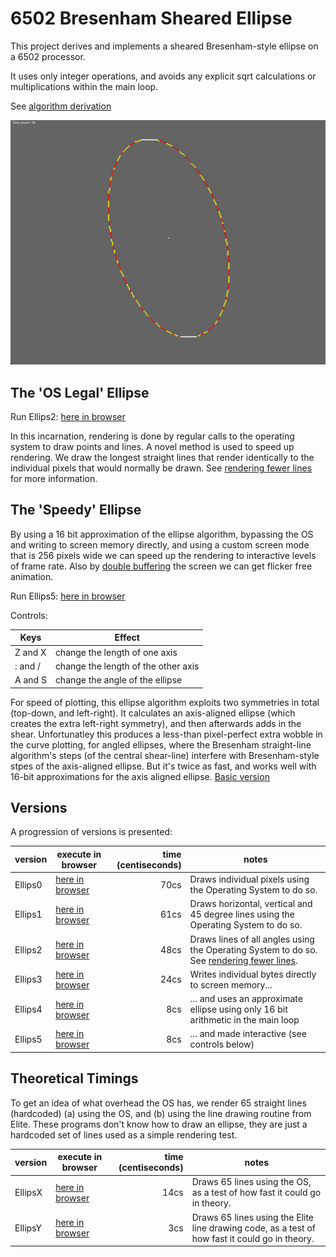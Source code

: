 # 6502 Bresenham Sheared Ellipse

This project derives and implements a sheared Bresenham-style ellipse on a 6502 processor.

It uses only integer operations, and avoids any explicit sqrt calculations or multiplications within the main loop.

See [algorithm derivation](./algorithm_derivation/derivation.ipynb)

![Ellipse](./example.png)

## The 'OS Legal' Ellipse

Run Ellips2: [here in browser](https://bbc.godbolt.org/?autoboot&disc=https://raw.githubusercontent.com/TobyLobster/ellipse/main/ELLIPS2.SSD)

In this incarnation, rendering is done by regular calls to the operating system to draw points and lines.
A novel method is used to speed up rendering. We draw the longest straight lines that render identically to the individual pixels that would normally be drawn. See [rendering fewer lines](./fewer_lines.md) for more information.

## The 'Speedy' Ellipse

By using a 16 bit approximation of the ellipse algorithm, bypassing the OS and writing to screen memory directly, and using a custom screen mode that is 256 pixels wide we can speed up the rendering to interactive levels of frame rate. Also by [double buffering](https://en.wikipedia.org/wiki/Multiple_buffering#Double_buffering_in_computer_graphics) the screen we can get flicker free animation.

Run Ellips5: [here in browser](https://bbc.godbolt.org/?autoboot&disc=https://raw.githubusercontent.com/TobyLobster/ellipse/main/ELLIPS5.SSD)

Controls:

| Keys     | Effect                              |
| -------- | ----------------------------------- |
| Z and X  | change the length of one axis       |
| : and /  | change the length of the other axis |
| A and S  | change the angle of the ellipse     |

For speed of plotting, this ellipse algorithm exploits two symmetries in total (top-down, and left-right).  It calculates an axis-aligned ellipse (which creates the extra left-right symmetry), and then afterwards adds in the shear. Unfortunatley this produces a less-than pixel-perfect extra wobble in the curve plotting, for angled ellipses, where the Bresenham straight-line algorithm's steps (of the central shear-line) interfere with Bresenham-style stpes of the axis-aligned ellipse.  But it's twice as fast, and works well with 16-bit approximations for the axis aligned ellipse.  [Basic version](https://bbcmic.ro/#%7B%22v%22%3A1%2C%22program%22%3A%2210MODE%204%5Cn20PROCellipse%28160%2C128%2C80%2C50%2C20%29%5Cn30END%5Cn40%3A%5Cn50DEFPROCellipse%28CX%25%2CCY%25%2CA%25%2CB%25%2CS%25%29%5Cn60VDU%2029%2CCX%25*4%3BCY%25*4%3B%5Cn70BB%25%3DB%25*B%25%3ABBdouble%25%3DBB%25*8%5Cn80AA%25%3DA%25*A%25%5Cn85ABB%25%3DA%25*BB%25%5Cn90%20SSpAAdouble%25%3DAA%25*8%3AAAB8%25%3DSSpAAdouble%25*B%25%5Cn120XW%25%3D%20A%25%3A%20REM%20%5C%22X%20Width%5C%22%20is%20horizontal%20half-width%20of%20ellipse%5Cn121T2%25%3DA%25*B%25*2%2BB%25%3ADR%25%3DBB%25%2BABB%25*4%3AFR%25%3D%28B%25*T2%25-BB%25%29*4%3AdDR%25%3DAA%25*4%5Cn122ROR%25%3D2%5Cn125IF%20ABS%28FR%25%29%3E2%5E15%20OR%20ABS%28dDR%25%29%3E2%5E15%20OR%20ABS%28AAB8%25%29%3E2%5E15%3ABBdouble%25%3DBBdouble%25DIVROR%25%3A%20SSpAAdouble%25%3DSSpAAdouble%25DIVROR%25%3ADR%25%3DDR%25DIVROR%25%3AFR%25%3DFR%25DIVROR%25%3AdDR%25%3DdDR%25DIVROR%25%3AAAB8%25%3DAAB8%25DIV2%3AGOTO125%3AREM%20reduce%20everything%20down%20to%2016%20bits%20%28losing%20some%20accuracy!%29%5Cn130EC%25%3DB%25DIV2%3AXC%25%3D0%5Cn131OXR%25%3DA%25%3AOXL%25%3D-A%25%5Cn140FOR%20Y%25%3D0%20TO%20B%25-1%5Cn220%3A%5Cn240IF%20DR%25-FR%25%20%3E%200%20AND%20XW%25%3E0%20PROCdec_xw%3AGOTO%20240%3AREM%20main%20iteration%20to%20solve%20the%20sqrt%5Cn260%3A%5Cn265XR%25%3DXC%25%2BXW%25%5Cn270DX%25%3DSGN%28XR%25-OXR%25%29%20%3AREM%20this%20%2BXC%25%20adds%20the%20shear%20back%20in%20now%5Cn280MOVE%20%20%28OXR%25%2BDX%25%29*4%2C%20Y%25*4%3ADRAW%20XR%25*4%2C%20Y%25*4%5Cn290MOVE%20-%28OXR%25%2BDX%25%29*4%2C-Y%25*4%3ADRAW%20-XR%25*4%2C-Y%25*4%5Cn380%3A%5Cn381XL%25%3DXC%25-XW%25%20%3AREM%20XL%20is%20symmetric%20to%20XR.%20%20No%20need%20to%20calculate%20it%20with%20an%20iteration!%5Cn390DX%25%3DSGN%28XL%25-OXL%25%29%20%3AREM%20this%20%2BXC%25%20adds%20the%20shear%20back%20in%20now%5Cn400MOVE%20%20%28OXL%25%2BDX%25%29*4%2C%20Y%25*4%3ADRAW%20XL%25*4%2C%20Y%25*4%5Cn410MOVE%20-%28OXL%25%2BDX%25%29*4%2C-Y%25*4%3ADRAW%20-XL%25*4%2C-Y%25*4%5Cn420%3A%5Cn421OXR%25%3DXR%25%3AOXL%25%3DXL%25%5Cn430EC%25%3DEC%25%2BABS%28S%25%29%5Cn435%3A%5Cn440IF%20EC%25%3EB%25%3AXC%25%3DXC%25%2BSGN%28S%25%29%3AEC%25%3DEC%25-B%25%3AGOTO440%3AREM%20this%20is%20a%20bresenham%20straight-line%20loop%2C%20for%20the%20centre%20line%20XC%25%5Cn450DR%25%3DDR%25%2BdDR%25%5Cn455dDR%25%3DdDR%25%2BSSpAAdouble%25%5Cn480NEXT%5Cn490%3A%5Cn495REM%20finish%20of%20cap%20and%20tail%20hlines%20to%20ellipse%5Cn500DX%25%3DSGN%28XR%25-XL%25%29%3AY%25%3DB%25%5Cn510MOVE%20%20%28XL%25%2BDX%25%29*4%2C%20Y%25*4%3ADRAW%20%28XR%25-DX%25%29*4%2C%20Y%25*4%5Cn515MOVE%20-%28XL%25%2BDX%25%29*4%2C-Y%25*4%3ADRAW-%28XR%25-DX%25%29*4%2C-Y%25*4%5Cn520%3A%5Cn530ENDPROC%5Cn540%3A%5Cn580DEFPROCdec_xw%3AXW%25%3DXW%25-1%3ADR%25%3DDR%25-FR%25%3AFR%25%3DFR%25-BBdouble%25%3AENDPROC%3AREM%20don't%20need%20IC%25%5Cn%22%7D)

## Versions

A progression of versions is presented:

| version | execute in browser | time (centiseconds) | notes                    |
| ------- | ------------------ | ------------------: | ------------------------ |
| Ellips0 | [here in browser](https://bbc.godbolt.org/?autoboot&disc=https://raw.githubusercontent.com/TobyLobster/ellipse/main/ELLIPS0.SSD) | 70cs | Draws individual pixels using the Operating System to do so. |
| Ellips1 | [here in browser](https://bbc.godbolt.org/?autoboot&disc=https://raw.githubusercontent.com/TobyLobster/ellipse/main/ELLIPS1.SSD) | 61cs | Draws horizontal, vertical and 45 degree lines using the Operating System to do so. |
| Ellips2 | [here in browser](https://bbc.godbolt.org/?autoboot&disc=https://raw.githubusercontent.com/TobyLobster/ellipse/main/ELLIPS2.SSD) | 48cs | Draws lines of all angles using the Operating System to do so. See [rendering fewer lines](./fewer_lines.md). |
| Ellips3 | [here in browser](https://bbc.godbolt.org/?autoboot&disc=https://raw.githubusercontent.com/TobyLobster/ellipse/main/ELLIPS3.SSD) | 24cs | Writes individual bytes directly to screen memory... |
| Ellips4 | [here in browser](https://bbc.godbolt.org/?autoboot&disc=https://raw.githubusercontent.com/TobyLobster/ellipse/main/ELLIPS4.SSD) |  8cs | ... and uses an approximate ellipse using only 16 bit arithmetic in the main loop |
| Ellips5 | [here in browser](https://bbc.godbolt.org/?autoboot&disc=https://raw.githubusercontent.com/TobyLobster/ellipse/main/ELLIPS5.SSD) |  8cs | ... and made interactive (see controls below) |

## Theoretical Timings

To get an idea of what overhead the OS has, we render 65 straight lines (hardcoded) (a) using the OS, and (b) using the line drawing routine from Elite.
These programs don't know how to draw an ellipse, they are just a hardcoded set of lines used as a simple rendering test.

| version | execute in browser | time (centiseconds) | notes                    |
| ------- | ------------------ | ------------------: | ------------------------ |
| EllipsX | [here in browser](https://bbc.godbolt.org/?autoboot&disc=https://raw.githubusercontent.com/TobyLobster/ellipse/main/ELLIPSX.SSD) | 14cs | Draws 65 lines using the OS, as a test of how fast it could go in theory. |
| EllipsY | [here in browser](https://bbc.godbolt.org/?autoboot&disc=https://raw.githubusercontent.com/TobyLobster/ellipse/main/ELLIPSY.SSD) |  3cs | Draws 65 lines using the Elite line drawing code, as a test of how fast it could go in theory. |
